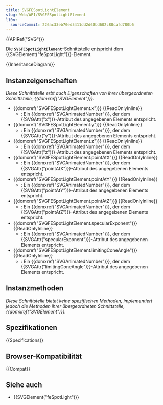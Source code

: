 ```yaml
---
title: SVGFESpotLightElement
slug: Web/API/SVGFESpotLightElement
l10n:
  sourceCommit: 226ac33eb70ed5411dd2d68bd602c80cafd780b6
---
```


{{APIRef("SVG")}}

Die **`SVGFESpotLightElement`**-Schnittstelle entspricht dem {{SVGElement("feSpotLight")}}-Element.

{{InheritanceDiagram}}

## Instanzeigenschaften

_Diese Schnittstelle erbt auch Eigenschaften von ihrer übergeordneten Schnittstelle, {{domxref("SVGElement")}}._

- {{domxref("SVGFESpotLightElement.x")}} {{ReadOnlyInline}}
  - : Ein {{domxref("SVGAnimatedNumber")}}, der dem {{SVGAttr("x")}}-Attribut des angegebenen Elements entspricht.
- {{domxref("SVGFESpotLightElement.y")}} {{ReadOnlyInline}}
  - : Ein {{domxref("SVGAnimatedNumber")}}, der dem {{SVGAttr("y")}}-Attribut des angegebenen Elements entspricht.
- {{domxref("SVGFESpotLightElement.z")}} {{ReadOnlyInline}}
  - : Ein {{domxref("SVGAnimatedNumber")}}, der dem {{SVGAttr("z")}}-Attribut des angegebenen Elements entspricht.
- {{domxref("SVGFESpotLightElement.pointAtX")}} {{ReadOnlyInline}}
  - : Ein {{domxref("SVGAnimatedNumber")}}, der dem {{SVGAttr("pointAtX")}}-Attribut des angegebenen Elements entspricht.
- {{domxref("SVGFESpotLightElement.pointAtY")}} {{ReadOnlyInline}}
  - : Ein {{domxref("SVGAnimatedNumber")}}, der dem {{SVGAttr("pointAtY")}}-Attribut des angegebenen Elements entspricht.
- {{domxref("SVGFESpotLightElement.pointAtZ")}} {{ReadOnlyInline}}
  - : Ein {{domxref("SVGAnimatedNumber")}}, der dem {{SVGAttr("pointAtZ")}}-Attribut des angegebenen Elements entspricht.
- {{domxref("SVGFESpotLightElement.specularExponent")}} {{ReadOnlyInline}}
  - : Ein {{domxref("SVGAnimatedNumber")}}, der dem {{SVGAttr("specularExponent")}}-Attribut des angegebenen Elements entspricht.
- {{domxref("SVGFESpotLightElement.limitingConeAngle")}} {{ReadOnlyInline}}
  - : Ein {{domxref("SVGAnimatedNumber")}}, der dem {{SVGAttr("limitingConeAngle")}}-Attribut des angegebenen Elements entspricht.

## Instanzmethoden

_Diese Schnittstelle bietet keine spezifischen Methoden, implementiert jedoch die Methoden ihrer übergeordneten Schnittstelle, {{domxref("SVGElement")}}._

## Spezifikationen

{{Specifications}}

## Browser-Kompatibilität

{{Compat}}

## Siehe auch

- {{SVGElement("feSpotLight")}}
